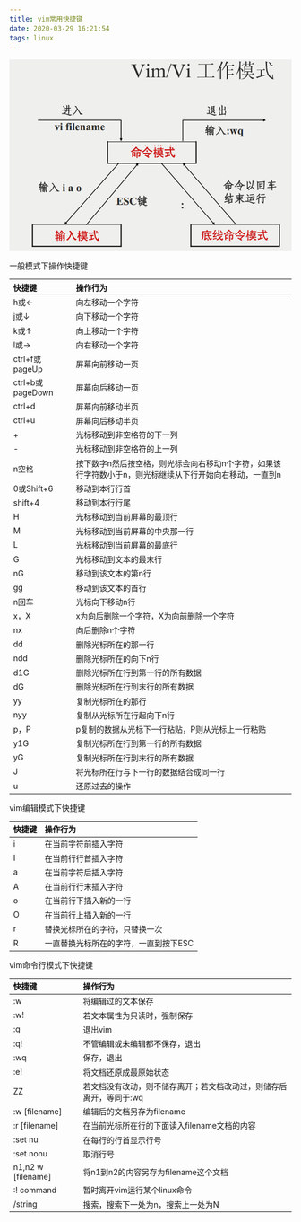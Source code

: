 ```yaml
---
title: vim常用快捷键
date: 2020-03-29 16:21:54
tags: linux
---
```

![vim中3中模式切换](linux_vim/linux-vim.png)
<!-- more -->
一般模式下操作快捷键

|<font color='#0A0A0A'>快捷键</font>|<font color='#0A0A0A'>操作行为</font>|
|:-----  |:-----|
|h或←| 向左移动一个字符|
|j或↓| 向下移动一个字符|
|k或↑| 向上移动一个字符|
|l或→| 向右移动一个字符|
|ctrl+f或pageUp| 屏幕向前移动一页|
|ctrl+b或pageDown| 屏幕向后移动一页|
|ctrl+d| 屏幕向前移动半页|
|ctrl+u| 屏幕向后移动半页|
|+| 光标移动到非空格符的下一列|
|-| 光标移动到非空格符的上一列|
|n空格| 按下数字n然后按空格，则光标会向右移动n个字符，如果该行字符数小于n，则光标继续从下行开始向右移动，一直到n|
|0或Shift+6| 移动到本行行首|
|shift+4| 移动到本行行尾|
|H| 光标移动到当前屏幕的最顶行|
|M| 光标移动到当前屏幕的中央那一行|
|L| 光标移动到当前屏幕的最底行|
|G| 光标移动到文本的最末行|
|nG| 移动到该文本的第n行|
|gg| 移动到该文本的首行|
|n回车| 光标向下移动n行|
|x，X| x为向后删除一个字符，X为向前删除一个字符|
|nx| 向后删除n个字符|
|dd| 删除光标所在的那一行|
|ndd| 删除光标所在的向下n行|
|d1G| 删除光标所在行到第一行的所有数据|
|dG| 删除光标所在行到末行的所有数据|
|yy| 复制光标所在的那行|
|nyy| 复制从光标所在行起向下n行|
|p，P| p复制的数据从光标下一行粘贴，P则从光标上一行粘贴|
|y1G| 复制光标所在行到第一行的所有数据|
|yG| 复制光标所在行到末行的所有数据|
|J| 将光标所在行与下一行的数据结合成同一行|
|u| 还原过去的操作|

vim编辑模式下快捷键

|<font color='#0A0A0A'>快捷键</font>|<font color='#0A0A0A'>操作行为</font>|
|:-----  |:-----|
|i| 在当前字符前插入字符|
|I| 在当前行行首插入字符|
|a| 在当前字符后插入字符|
|A| 在当前行行末插入字符|
|o| 在当前行下插入新的一行|
|O| 在当前行上插入新的一行|
|r| 替换光标所在的字符，只替换一次|
|R| 一直替换光标所在的字符，一直到按下ESC|

vim命令行模式下快捷键

|<font color='#0A0A0A'>快捷键</font>|<font color='#0A0A0A'>操作行为</font>|
|:-----  |:-----|
|:w| 将编辑过的文本保存|
|:w!| 若文本属性为只读时，强制保存|
|:q| 退出vim|
|:q!| 不管编辑或未编辑都不保存，退出|
|:wq| 保存，退出|
|:e!| 将文档还原成最原始状态|
|ZZ| 若文档没有改动，则不储存离开；若文档改动过，则储存后离开，等同于:wq|
|:w [filename]| 编辑后的文档另存为filename|
|:r [filename]| 在当前光标所在行的下面读入filename文档的内容|
|:set nu| 在每行的行首显示行号|
|:set nonu| 取消行号|
|n1,n2 w [filename]| 将n1到n2的内容另存为filename这个文档|
|:! command| 暂时离开vim运行某个linux命令|
|/string| 搜索，搜索下一处为n，搜索上一处为N|